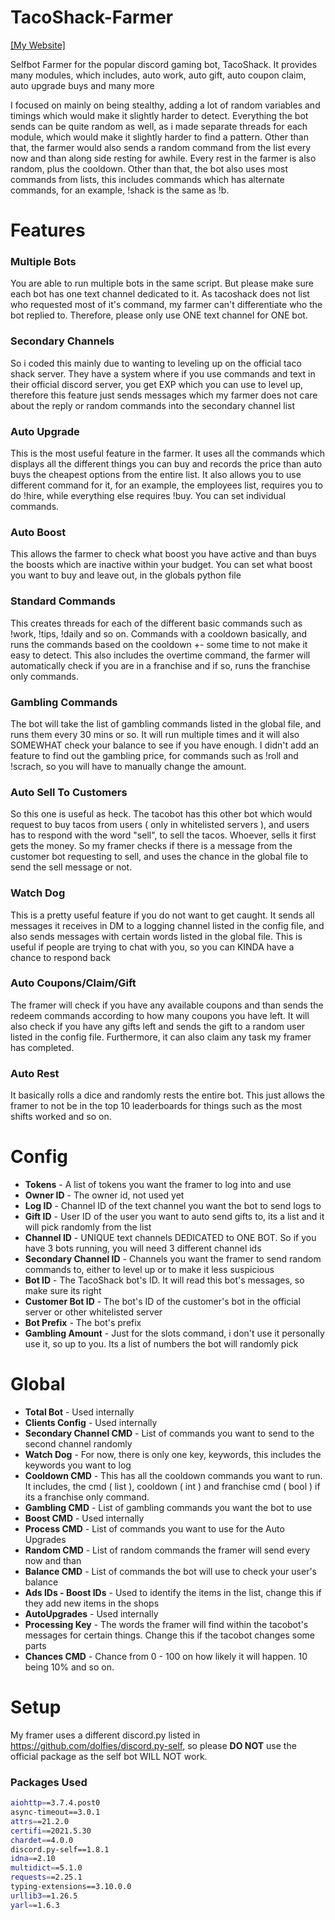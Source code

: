 # TacoShack-Farmer
[[My Website]](https://mitsuzi.xyz/)

Selfbot Farmer  for the popular discord gaming bot, TacoShack. It provides many modules, which includes, auto work, auto gift, auto coupon claim, auto upgrade buys and many more

I focused on mainly on being stealthy, adding a lot of random variables and timings which would make it slightly harder to detect. Everything the bot sends can be quite random as well, as i made separate threads for each module, which would make it slightly harder to find a pattern. Other than that, the farmer would also sends a random command from the list every now and than along side resting for awhile. Every rest in the farmer is also random, plus the cooldown. Other than that, the bot also uses most commands from lists, this includes commands which has alternate commands, for an example, !shack is the same as !b.

# Features

### Multiple Bots

You are able to run multiple bots in the same script. But please make sure each bot has one text channel dedicated to it. As tacoshack does not list who requested most of it's command, my farmer can't differentiate who the bot replied to. Therefore, please only use ONE text channel for ONE bot. 


### Secondary Channels

So i coded this mainly due to wanting to leveling up on the official taco shack server. They have a system where if you use commands and text in their official discord server, you get EXP which you can use to level up, therefore this feature just sends messages which my farmer does not care about the reply or random commands into the secondary channel list


### Auto Upgrade

This is the most useful feature in the farmer. It uses all the commands which displays all the different things you can buy and records the price than auto buys the cheapest options from the entire list. It also allows you to use different command for it, for an example, the employees list, requires you to do !hire, while everything else requires !buy. You can set individual commands.


### Auto Boost

This allows the farmer to check what boost you have active and than buys the boosts which are inactive within your budget. You can set what boost you want to buy and leave out, in the globals python file


### Standard Commands

This creates threads for each of the different basic commands such as !work, !tips, !daily and so on. Commands with a cooldown basically, and runs the commands based on the cooldown +- some time to not make it easy to detect. This also includes the overtime command, the farmer will automatically check if you are in a franchise and if so, runs the franchise only commands.


### Gambling Commands

The bot will take the list of gambling commands listed in the global file, and runs them every 30 mins or so. It will run multiple times and it will also SOMEWHAT check your balance to see if you have enough. I didn't add an feature to find out the gambling price, for commands such as !roll and !scrach, so you will have to manually change the amount.


### Auto Sell To Customers

So this one is useful as heck. The tacobot has this other bot which would request to buy tacos from users ( only in whitelisted servers ), and users has to respond with the word "sell", to sell the tacos. Whoever, sells it first gets the money. So my framer checks if there is a message from the customer bot requesting to sell, and uses the chance in the global file to send the sell message or not. 


### Watch Dog

This is a pretty useful feature if you do not want to get caught. It sends all messages it receives in DM to a logging channel listed in the config file, and also sends messages with certain words listed in the global file. This is useful if people are trying to chat with you, so you can KINDA have a chance to respond back


### Auto Coupons/Claim/Gift

The framer will check if you have any available coupons and than sends the redeem commands according to how many coupons you have left. It will also check if you have any gifts left and sends the gift to a random user listed in the config file. Furthermore, it can also claim any task my framer has completed.


### Auto Rest

It basically rolls a dice and randomly rests the entire bot. This just allows the framer to not be in the top 10 leaderboards for things such as the most shifts worked and so on. 


# Config
- **Tokens** - A list of tokens you want the framer to log into and use
- **Owner ID** - The owner id, not used yet
- **Log ID** - Channel ID of the text channel you want the bot to send logs to
- **Gift ID** - User ID of the user you want to auto send gifts to, its a list and it will pick randomly from the list
- **Channel ID** - UNIQUE text channels DEDICATED to ONE BOT. So if you have 3 bots running, you will need 3 different channel ids
- **Secondary Channel ID** - Channels you want the framer to send random commands to, either to level up or to make it less suspicious
- **Bot ID** - The TacoShack bot's ID. It will read this bot's messages, so make sure its right
- **Customer Bot ID** - The bot's ID of the customer's bot in the official server or other whitelisted server
- **Bot Prefix** - The bot's prefix
- **Gambling Amount** - Just for the slots command, i don't use it personally use it, so up to you. Its a list of numbers the bot will randomly pick

# Global
- **Total Bot** - Used internally
- **Clients Config** - Used internally
- **Secondary Channel CMD** - List of commands you want to send to the second channel randomly
- **Watch Dog** - For now, there is only one key, keywords, this includes the keywords you want to log
- **Cooldown CMD** - This has all the cooldown commands you want to run. It includes, the cmd ( list ), cooldown ( int ) and franchise cmd ( bool ) if its a franchise only command.
- **Gambling CMD** - List of gambling commands you want the bot to use
- **Boost CMD** - Used internally
- **Process CMD** - List of commands you want to use for the Auto Upgrades
- **Random CMD** - List of random commands the framer will send every now and than
- **Balance CMD** - List of commands the bot will use to check your user's balance
- **Ads IDs - Boost IDs** - Used to identify the items in the list, change this if they add new items in the shops
- **AutoUpgrades** - Used internally
- **Processing Key** - The words the framer will find within the tacobot's messages for certain things. Change this if the tacobot changes some parts
- **Chances CMD** - Chance from 0 - 100 on how likely it will happen. 10 being 10% and so on.

# Setup

My framer uses a different discord.py listed in https://github.com/dolfies/discord.py-self, so please **DO NOT** use the official package as the self bot WILL NOT work.

### Packages Used
```sh
aiohttp==3.7.4.post0
async-timeout==3.0.1
attrs==21.2.0
certifi==2021.5.30
chardet==4.0.0
discord.py-self==1.8.1
idna==2.10
multidict==5.1.0
requests==2.25.1
typing-extensions==3.10.0.0
urllib3==1.26.5
yarl==1.6.3
```
